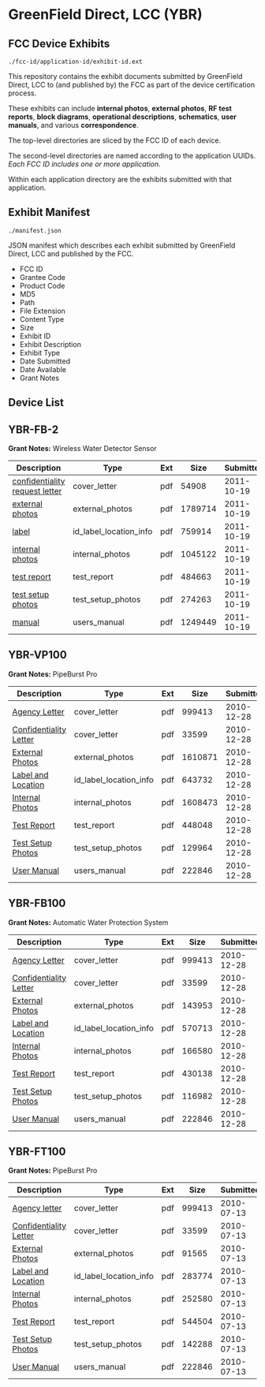 # GreenField Direct, LCC (YBR)
## FCC Device Exhibits

```
./fcc-id/application-id/exhibit-id.ext
```

This repository contains the exhibit documents submitted by GreenField Direct, LCC to (and published by) the FCC as part of the device certification process.

These exhibits can include **internal photos**, **external photos**, **RF test reports**, **block diagrams**, **operational descriptions**, **schematics**, **user manuals**, and various **correspondence**.

The top-level directories are sliced by the FCC ID of each device.

The second-level directories are named according to the application UUIDs. *Each FCC ID includes one or more application.*

Within each application directory are the exhibits submitted with that application. 

## Exhibit Manifest

```
./manifest.json
```

JSON manifest which describes each exhibit submitted by GreenField Direct, LCC and published by the FCC.

- FCC ID
- Grantee Code
- Product Code
- MD5
- Path
- File Extension
- Content Type
- Size
- Exhibit ID
- Exhibit Description
- Exhibit Type
- Date Submitted
- Date Available
- Grant Notes

## Device List
## YBR-FB-2
**Grant Notes:** Wireless Water Detector Sensor

| Description | Type | Ext | Size | Submitted | Available |
| ----------- | ---- | --- | ---- | --------- | --------- |
| [confidentiality request letter](YBR-FB-2/b161809216a0811338f9e0735997138a/1563432.pdf) | cover_letter | pdf | 54908 | 2011-10-19 | 2011-10-19 |
| [external photos](YBR-FB-2/b161809216a0811338f9e0735997138a/1563433.pdf) | external_photos | pdf | 1789714 | 2011-10-19 | 2011-10-19 |
| [label](YBR-FB-2/b161809216a0811338f9e0735997138a/1563435.pdf) | id_label_location_info | pdf | 759914 | 2011-10-19 | 2011-10-19 |
| [internal photos](YBR-FB-2/b161809216a0811338f9e0735997138a/1563441.pdf) | internal_photos | pdf | 1045122 | 2011-10-19 | 2011-10-19 |
| [test report](YBR-FB-2/b161809216a0811338f9e0735997138a/1563438.pdf) | test_report | pdf | 484663 | 2011-10-19 | 2011-10-19 |
| [test setup photos](YBR-FB-2/b161809216a0811338f9e0735997138a/1563439.pdf) | test_setup_photos | pdf | 274263 | 2011-10-19 | 2011-10-19 |
| [manual](YBR-FB-2/b161809216a0811338f9e0735997138a/1563440.pdf) | users_manual | pdf | 1249449 | 2011-10-19 | 2011-10-19 |
## YBR-VP100
**Grant Notes:** PipeBurst Pro

| Description | Type | Ext | Size | Submitted | Available |
| ----------- | ---- | --- | ---- | --------- | --------- |
| [Agency Letter](YBR-VP100/8e00ae7618c454a7253b6539dd5b947c/1310658.pdf) | cover_letter | pdf | 999413 | 2010-12-28 | 2010-12-28 |
| [Confidentiality Letter](YBR-VP100/8e00ae7618c454a7253b6539dd5b947c/1310661.pdf) | cover_letter | pdf | 33599 | 2010-12-28 | 2010-12-28 |
| [External Photos](YBR-VP100/8e00ae7618c454a7253b6539dd5b947c/1397571.pdf) | external_photos | pdf | 1610871 | 2010-12-28 | 2010-12-28 |
| [Label and Location](YBR-VP100/8e00ae7618c454a7253b6539dd5b947c/1397573.pdf) | id_label_location_info | pdf | 643732 | 2010-12-28 | 2010-12-28 |
| [Internal Photos](YBR-VP100/8e00ae7618c454a7253b6539dd5b947c/1397572.pdf) | internal_photos | pdf | 1608473 | 2010-12-28 | 2010-12-28 |
| [Test Report](YBR-VP100/8e00ae7618c454a7253b6539dd5b947c/1397576.pdf) | test_report | pdf | 448048 | 2010-12-28 | 2010-12-28 |
| [Test Setup Photos](YBR-VP100/8e00ae7618c454a7253b6539dd5b947c/1397577.pdf) | test_setup_photos | pdf | 129964 | 2010-12-28 | 2010-12-28 |
| [User Manual](YBR-VP100/8e00ae7618c454a7253b6539dd5b947c/1310672.pdf) | users_manual | pdf | 222846 | 2010-12-28 | 2010-12-28 |
## YBR-FB100
**Grant Notes:** Automatic Water Protection System

| Description | Type | Ext | Size | Submitted | Available |
| ----------- | ---- | --- | ---- | --------- | --------- |
| [Agency Letter](YBR-FB100/4290ab756a199c23029615adf3735c5b/1310658.pdf) | cover_letter | pdf | 999413 | 2010-12-28 | 2010-12-28 |
| [Confidentiality Letter](YBR-FB100/4290ab756a199c23029615adf3735c5b/1310661.pdf) | cover_letter | pdf | 33599 | 2010-12-28 | 2010-12-28 |
| [External Photos](YBR-FB100/4290ab756a199c23029615adf3735c5b/1397687.pdf) | external_photos | pdf | 143953 | 2010-12-28 | 2010-12-28 |
| [Label and Location](YBR-FB100/4290ab756a199c23029615adf3735c5b/1397689.pdf) | id_label_location_info | pdf | 570713 | 2010-12-28 | 2010-12-28 |
| [Internal Photos](YBR-FB100/4290ab756a199c23029615adf3735c5b/1397688.pdf) | internal_photos | pdf | 166580 | 2010-12-28 | 2010-12-28 |
| [Test Report](YBR-FB100/4290ab756a199c23029615adf3735c5b/1397692.pdf) | test_report | pdf | 430138 | 2010-12-28 | 2010-12-28 |
| [Test Setup Photos](YBR-FB100/4290ab756a199c23029615adf3735c5b/1397693.pdf) | test_setup_photos | pdf | 116982 | 2010-12-28 | 2010-12-28 |
| [User Manual](YBR-FB100/4290ab756a199c23029615adf3735c5b/1310672.pdf) | users_manual | pdf | 222846 | 2010-12-28 | 2010-12-28 |
## YBR-FT100
**Grant Notes:** PipeBurst Pro

| Description | Type | Ext | Size | Submitted | Available |
| ----------- | ---- | --- | ---- | --------- | --------- |
| [Agency letter](YBR-FT100/f422d0878fe54b8de5c39dcd238bd7bf/1310658.pdf) | cover_letter | pdf | 999413 | 2010-07-13 | 2010-07-15 |
| [Confidentiality Letter](YBR-FT100/f422d0878fe54b8de5c39dcd238bd7bf/1310661.pdf) | cover_letter | pdf | 33599 | 2010-07-13 | 2010-07-15 |
| [External Photos](YBR-FT100/f422d0878fe54b8de5c39dcd238bd7bf/1310664.pdf) | external_photos | pdf | 91565 | 2010-07-13 | 2010-07-15 |
| [Label and Location](YBR-FT100/f422d0878fe54b8de5c39dcd238bd7bf/1310666.pdf) | id_label_location_info | pdf | 283774 | 2010-07-13 | 2010-07-15 |
| [Internal Photos](YBR-FT100/f422d0878fe54b8de5c39dcd238bd7bf/1310665.pdf) | internal_photos | pdf | 252580 | 2010-07-13 | 2010-07-15 |
| [Test Report](YBR-FT100/f422d0878fe54b8de5c39dcd238bd7bf/1310670.pdf) | test_report | pdf | 544504 | 2010-07-13 | 2010-07-15 |
| [Test Setup Photos](YBR-FT100/f422d0878fe54b8de5c39dcd238bd7bf/1310671.pdf) | test_setup_photos | pdf | 142288 | 2010-07-13 | 2010-07-15 |
| [User Manual](YBR-FT100/f422d0878fe54b8de5c39dcd238bd7bf/1310672.pdf) | users_manual | pdf | 222846 | 2010-07-13 | 2010-07-15 |
